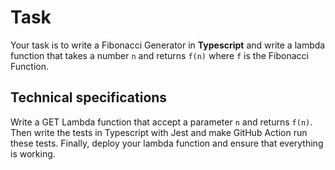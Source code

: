 # Task

Your task is to write a Fibonacci Generator in **Typescript** and write a lambda function that takes a number `n` and returns `f(n)` where `f` is the Fibonacci Function.

## Technical specifications

Write a GET Lambda function that accept a parameter `n` and returns `f(n)`.
Then write the tests in Typescript with Jest and make GitHub Action run these tests.
Finally, deploy your lambda function and ensure that everything is working.
